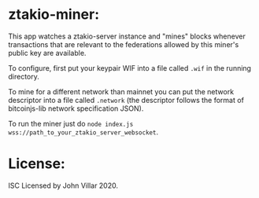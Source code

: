 ztakio-miner:
============

This app watches a ztakio-server instance and "mines" blocks whenever transactions
that are relevant to the federations allowed by this miner's public key are
available.

To configure, first put your keypair WIF into a file called `.wif` in the running
directory.

To mine for a different network than mainnet you can put the network descriptor
into a file called `.network` (the descriptor follows the format of bitcoinjs-lib
network specification JSON).

To run the miner just do `node index.js wss://path_to_your_ztakio_server_websocket`.

License:
=======

ISC Licensed by John Villar 2020.
